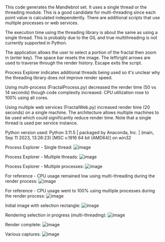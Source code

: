 This code generates the Mandlebrot set. It uses a single thread or the threading module. This is a good candidate for multi-threading since each point value is calculated independently. There are additional scripts that use multiple processes or web services.

The execution time using the threading library is about the same as using a single thread. This is probably due to the GIL and true multithreading is not currently supported in Python.

The application allows the user to select a portion of the fractal then zoom in (enter key). The space bar resets the image. The left\right arrows are used to traverse through the render history. Escape exits the script.

Process Explorer indicates additional threads being used so it's unclear why the threading library does not improve render speed.

Using multi-process (FractalProcess.py) decreased the render time (50 vs 14 seconds) though code complexity increased. CPU utilization rose to 100% using all cores.

Using multiple web services (FractalWeb.py) increased render time (20 seconds) on a single machine. The architecture allows multiple machines to be used which could significantly reduce render time. Note that a single thread is used per service instance.

Python version used: Python 3.11.5 | packaged by Anaconda, Inc. | (main, Sep 11 2023, 13:26:23) [MSC v.1916 64 bit (AMD64)] on win32

Process Explorer - Single thread:
![image](https://github.com/mjwaddell1/Python/assets/35202179/53724d57-d491-4a7b-8ffe-ddcd407d4127)

Process Explorer - Multiple threads:
![image](https://github.com/mjwaddell1/Python/assets/35202179/c1f5760f-68dd-4974-9208-78c7a66fa424)

Process Explorer - Multiple processes:
![image](https://github.com/mjwaddell1/Python/assets/35202179/8c4c6a9f-7879-4697-b63d-7d4262db19a4)

For reference - CPU usage remained low using multi-threading during the render process:
![image](https://github.com/mjwaddell1/Python/assets/35202179/7d565db5-4a98-4b67-bb7c-291fa82c98e3)

For reference - CPU usage went to 100% using multiple processes during the render process:
![image](https://github.com/mjwaddell1/Python/assets/35202179/8cbc01bb-009f-4d0c-9d56-8c87423a2d26)

Initial image with selection rectangle:
![image](https://github.com/mjwaddell1/Python/assets/35202179/6b2631ef-10f6-4bcc-baa6-3e2c8853d8fd)

Rendering selection in progress (multi-threading):
![image](https://github.com/mjwaddell1/Python/assets/35202179/abdf4190-df33-4ed9-97c6-d825987fbcb0)

Render complete:
![image](https://github.com/mjwaddell1/Python/assets/35202179/1090a94f-df53-441a-8807-3d008a07a129)

Various captures:
![image](https://github.com/mjwaddell1/Python/assets/35202179/0c58ab8d-0072-4f40-a43a-30ec664af403)

